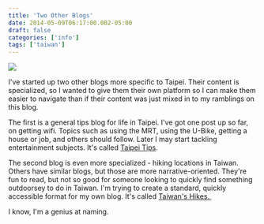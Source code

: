 ```yaml
---
title: 'Two Other Blogs'
date: 2014-05-09T06:17:00.002-05:00
draft: false
categories: ['info']
tags: ['taiwan']
---
```


[![](http://2.bp.blogspot.com/-4B4gTRlAU9I/U2y5C0bXmAI/AAAAAAAAytE/jmWB0sE7m_A/s1600/IMG_7057.JPG)](http://2.bp.blogspot.com/-4B4gTRlAU9I/U2y5C0bXmAI/AAAAAAAAytE/jmWB0sE7m_A/s1600/IMG_7057.JPG)



I've started up two other blogs more specific to Taipei. Their content is specialized, so I wanted to give them their own platform so I can make them easier to navigate than if their content was just mixed in to my ramblings on this blog.

The first is a general tips blog for life in Taipei. I've got one post up so far, on getting wifi. Topics such as using the MRT, using the U-Bike, getting a house or job, and others should follow. Later I may start tackling entertainment subjects. It's called [Taipei Tips](http://taipeitips.blogspot.com/).

The second blog is even more specialized - hiking locations in Taiwan. Others have similar blogs, but those are more narrative-oriented. They're fun to read, but not so good for someone looking to quickly find something outdoorsey to do in Taiwan. I'm trying to create a standard, quickly accessible format for my own blog. It's called [Taiwan's Hikes. ](http://taiwanhikes.blogspot.tw/)

I know, I'm a genius at naming.
